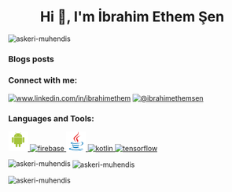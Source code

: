 <h1 align="center">Hi 👋, I'm İbrahim Ethem Şen</h1>
<p align="left"> <img src="https://komarev.com/ghpvc/?username=askeri-muhendis&label=Profile%20views&color=0e75b6&style=flat" alt="askeri-muhendis" /> </p>

### Blogs posts
<!-- BLOG-POST-LIST:START -->
<!-- BLOG-POST-LIST:END -->

<h3 align="left">Connect with me:</h3>
<p align="left">
<a href="https://linkedin.com/in/www.linkedin.com/in/ibrahimethem" target="blank"><img align="center" src="https://raw.githubusercontent.com/rahuldkjain/github-profile-readme-generator/master/src/images/icons/Social/linked-in-alt.svg" alt="www.linkedin.com/in/ibrahimethem" height="30" width="40" /></a>
<a href="https://medium.com/@ibrahimethemsen" target="blank"><img align="center" src="https://raw.githubusercontent.com/rahuldkjain/github-profile-readme-generator/master/src/images/icons/Social/medium.svg" alt="@ibrahimethemsen" height="30" width="40" /></a>
</p>

<h3 align="left">Languages and Tools:</h3>
<p align="left"> <a href="https://developer.android.com" target="_blank" rel="noreferrer"> <img src="https://raw.githubusercontent.com/devicons/devicon/master/icons/android/android-original-wordmark.svg" alt="android" width="40" height="40"/> </a> <a href="https://firebase.google.com/" target="_blank" rel="noreferrer"> <img src="https://www.vectorlogo.zone/logos/firebase/firebase-icon.svg" alt="firebase" width="40" height="40"/> </a> <a href="https://www.java.com" target="_blank" rel="noreferrer"> <img src="https://raw.githubusercontent.com/devicons/devicon/master/icons/java/java-original.svg" alt="java" width="40" height="40"/> </a> <a href="https://kotlinlang.org" target="_blank" rel="noreferrer"> <img src="https://www.vectorlogo.zone/logos/kotlinlang/kotlinlang-icon.svg" alt="kotlin" width="40" height="40"/> </a> <a href="https://www.tensorflow.org" target="_blank" rel="noreferrer"> <img src="https://www.vectorlogo.zone/logos/tensorflow/tensorflow-icon.svg" alt="tensorflow" width="40" height="40"/> </a> </p>

<p><img align="left" src="https://github-readme-stats.vercel.app/api/top-langs?username=askeri-muhendis&show_icons=true&locale=en&layout=compact" alt="askeri-muhendis" /></p>

<p>&nbsp;<img align="center" src="https://github-readme-stats.vercel.app/api?username=askeri-muhendis&show_icons=true&locale=en" alt="askeri-muhendis" /></p>

<p><img align="center" src="https://github-readme-streak-stats.herokuapp.com/?user=askeri-muhendis&" alt="askeri-muhendis" /></p>
